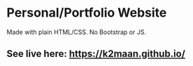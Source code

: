 # Personal/Portfolio Website

Made with plain HTML/CSS. No Bootstrap or JS.

## See live here: https://k2maan.github.io/

